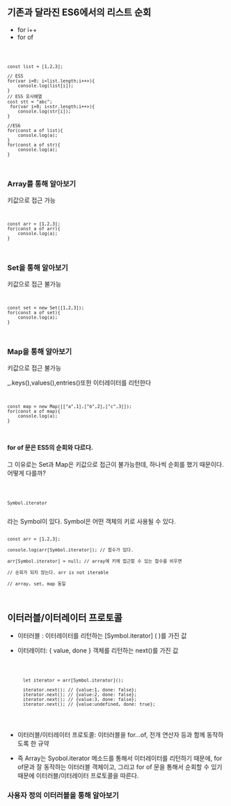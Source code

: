 ## 기존과 달라진 ES6에서의 리스트 순회
- for i++
- for of
  
<code>
    
    const list = [1,2,3];

    // ES5
    for(var i=0; i<list.length;i++>){
        console.log(list[i]);
    }
    // ES5 유사배열
    cost stt = "abc";
     for(var i=0; i<str.length;i++>){
        console.log(str[i]);
    }   

    //ES6
    for(const a of list){
        console.log(a);
    }
    for(const a of str){
        console.log(a);
    }
</code>

### Array를 통해 알아보기
키값으로 접근 가능
<code>

    const arr = [1,2,3];
    for(const a of arr){
        console.log(a);
    }

</code>

### Set을 통해 알아보기
키값으로 접근 불가능
<code>

    const set = new Set([1,2,3]);
    for(const a of set){
        console.log(a);
    }

</code>

### Map을 통해 알아보기
키값으로 접근 불가능

_.keys(),values(),entries()또한 이터레이터를 리턴한다
<code>

    const map = new Map([["a",1],["b",2],["c",3]]);
    for(const a of map){
        console.log(a);
    }

</code>

#### for of 문은 ES5의 순회와 다르다.
그 이유로는 Set과 Map은 키값으로 접근이 불가능한데, 하나씩 순회를 했기 때문이다. 
어떻게 다를까? 

<code>

    Symbol.iterator

</code>
라는 Symbol이 있다. Symbol은 어떤 객체의 키로 사용될 수 있다. 

<code>

    const arr = [1,2,3];

    console.log(arr[Symbol.iterator]); // 함수가 있다. 

    arr[Symbol.iterator] = null; // array에 키에 접근할 수 있는 함수를 비우면

    // 순회가 되지 않는다. arr is not iterable

    // array, set, map 동일
</code>

## 이터러블/이터레이터 프로토콜
- 이터러블 : 이터레이터를 리턴하는 [Symbol.iterator] ( )를 가진 값
- 이터레이터: { value, done } 객체를 리턴하는 next()를 가진 값

    <code>

        let iterator = arr[Symbol.iterator]();

        iterator.next(); // {value:1, done: false};
        iterator.next(); // {value:2, done: false};
        iterator.next(); // {value:3, done: false};
        iterator.next(); // {value:undefined, done: true};
    </code>
- 이터러블/이터레이터 프로토콜: 이터러블을 for...of, 전개 연산자 등과 함께 동작하도록 한 규약
- 즉 Array는 Syobol.iterator 메소드를 통해서 이터레이터를 리턴하기 때문에, for of문과 잘 동작하는 이터러블 객체이고, 그리고 for of 문을 통해서 순회할 수 있기 때문에 이터러블/이터레이터 프로토콜을 따른다. 

### 사용자 정의 이터러블을 통해 알아보기

<code>

    

</code>